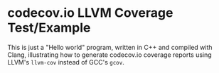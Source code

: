 codecov.io LLVM Coverage Test/Example
=====================================

This is just a "Hello world" program, written in C++ and compiled with Clang,
illustrating how to generate codecov.io coverage reports using LLVM's
`llvm-cov` instead of GCC's `gcov`.
